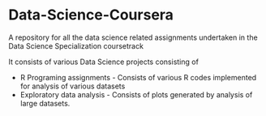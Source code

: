 # Data-Science-Coursera
A repository for all the data science related assignments undertaken in the Data Science Specialization coursetrack

It consists of various Data Science projects consisting of

  - R Programing assignments - Consists of various R codes implemented for analysis of various datasets
  - Exploratory data analysis - Consists of plots generated by analysis of large datasets.
